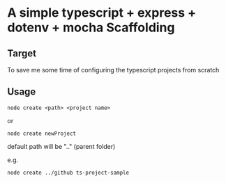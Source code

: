 # A simple typescript + express + dotenv + mocha Scaffolding

## Target

To save me some time of configuring the typescript projects from scratch

## Usage

```
node create <path> <project name>

```

or

```
node create newProject

```

default path will be ".." (parent folder)

e.g.
```
node create ../github ts-project-sample
```
